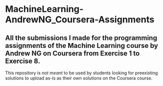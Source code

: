 # MachineLearning-AndrewNG_Coursera-Assignments
## All the submissions I made for the programming assignments of the Machine Learning course by Andrew NG on Coursera from Exercise 1 to Exercise 8.

This repository is _not meant_ to be used by students looking for preexisting solutions to upload as-is as their own solutions on the Coursera course.
